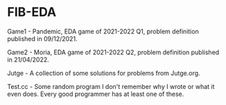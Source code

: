 # FIB-EDA

Game1 - Pandemic, EDA game of 2021-2022 Q1, problem definition published in 09/12/2021.

Game2 - Moria, EDA game of 2021-2022 Q2, problem definition published in 21/04/2022.

Jutge - A collection of some solutions for problems from Jutge.org.

Test.cc - Some random program I don't remember why I wrote or what it even does. Every good programmer has at least one of these.
